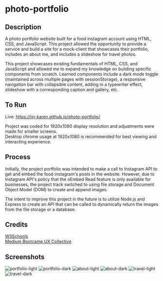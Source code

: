 # photo-portfolio
## Description
A photo portfolio website built for a food instagram account using HTML, CSS, and JavaScript. This project allowed the opportunity to provide a service and build a site for a mock-client that showcases their portfolio, includes an about me, and includes a slideshow for travel photos. 

This project showcases existing fundamentals of HTML, CSS, and JavaScript and allowed me to expand my knowledge on building specific components from scratch. Learned components include a dark mode toggle (maintained across multiple pages with sessionStorage), a responsive navigation bar with collapsible content, adding in a typewriter effect, slideshow with a corresponding caption and gallery, etc.

## To Run
Live: https://jin-karen.github.io/photo-portfolio/

Project was coded for 1920x1080 display resolution and adjustments were made for smaller screens.<br/>
Desktop chrome usage at 1920x1080 is recommended for best viewing and interacting experience.

## Process
Initially, the project portfolio was intended to make a call to Instagram API to get and embed the food instagram's posts in the website. However, due to Instagram API's policy that the oEmbed Read feature is only available for businesses, the project track switched to using file storage and Document Object Model (DOM) to create and append images.

The intent to improve this project in the future is to utilize Node.js and Express to create an API that can be called to dynamically return the images from the file storage or a database.

## Credits
[W3Schools](https://www.w3schools.com/howto/default.asp)<br/>
[Medium Bootcamp UX Collective](https://bootcamp.uxdesign.cc/dark-mode-toggle-%EF%B8%8F-5895c5a5892d)

## Screenshots
![portfolio-light](https://user-images.githubusercontent.com/102393842/227743983-e253ba42-3153-498d-946c-36ca38f1cfca.png)
![portfolio-dark](https://user-images.githubusercontent.com/102393842/227743996-9110dad3-e456-427f-86ac-7bc0d9a83c12.png)
![about-light](https://user-images.githubusercontent.com/102393842/227744000-f8d9be16-756d-4c87-a205-e5e274e696dd.png)
![about-dark](https://user-images.githubusercontent.com/102393842/227744002-53382fd4-b573-4084-8a71-ba8904d56e2d.png)
![travel-light](https://user-images.githubusercontent.com/102393842/227744005-23f8f427-425b-48c1-a7e6-bd525a4187ac.png)
![travel-dark](https://user-images.githubusercontent.com/102393842/227744009-803d3979-a9dc-4376-8905-32cb29b561b6.png)
